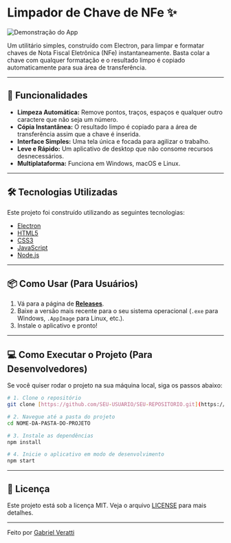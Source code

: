# Limpador de Chave de NFe ✨

![Demonstração do App](https://github.com/SEU-USUARIO/SEU-REPOSITORIO/blob/main/assets/demo.gif?raw=true)

Um utilitário simples, construído com Electron, para limpar e formatar chaves de Nota Fiscal Eletrônica (NFe) instantaneamente. Basta colar a chave com qualquer formatação e o resultado limpo é copiado automaticamente para sua área de transferência.

---

## 🚀 Funcionalidades

-   **Limpeza Automática:** Remove pontos, traços, espaços e qualquer outro caractere que não seja um número.
-   **Cópia Instantânea:** O resultado limpo é copiado para a área de transferência assim que a chave é inserida.
-   **Interface Simples:** Uma tela única e focada para agilizar o trabalho.
-   **Leve e Rápido:** Um aplicativo de desktop que não consome recursos desnecessários.
-   **Multiplataforma:** Funciona em Windows, macOS e Linux.

---

## 🛠️ Tecnologias Utilizadas

Este projeto foi construído utilizando as seguintes tecnologias:

-   [Electron](https://www.electronjs.org/)
-   [HTML5](https://developer.mozilla.org/pt-BR/docs/Web/HTML/HTML5)
-   [CSS3](https://developer.mozilla.org/pt-BR/docs/Web/CSS)
-   [JavaScript](https://developer.mozilla.org/pt-BR/docs/Web/JavaScript)
-   [Node.js](https://nodejs.org/en/)

---

## 📦 Como Usar (Para Usuários)

1.  Vá para a página de **[Releases](https://github.com/gmveratti/limpador-chavenfe-electron/releases/tag/v1.0.0)**.
2.  Baixe a versão mais recente para o seu sistema operacional (`.exe` para Windows, `.AppImage` para Linux, etc.).
3.  Instale o aplicativo e pronto!

---

## 💻 Como Executar o Projeto (Para Desenvolvedores)

Se você quiser rodar o projeto na sua máquina local, siga os passos abaixo:

```bash
# 1. Clone o repositório
git clone [https://github.com/SEU-USUARIO/SEU-REPOSITORIO.git](https://github.com/SEU-USUARIO/SEU-REPOSITORIO.git)

# 2. Navegue até a pasta do projeto
cd NOME-DA-PASTA-DO-PROJETO

# 3. Instale as dependências
npm install

# 4. Inicie o aplicativo em modo de desenvolvimento
npm start
```

---

## 📄 Licença

Este projeto está sob a licença MIT. Veja o arquivo [LICENSE](LICENSE) para mais detalhes.

---

Feito por [Gabriel Veratti](https://github.com/gmveratti)
